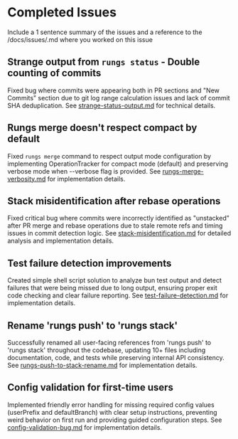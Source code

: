 # Completed Issues
Include a 1 sentence summary of the issues and a reference to the /docs/issues/<file>.md where you worked on this issue

## Strange output from `rungs status` - Double counting of commits
Fixed bug where commits were appearing both in PR sections and "New Commits" section due to git log range calculation issues and lack of commit SHA deduplication. See [strange-status-output.md](issues/strange-status-output.md) for technical details.

## Rungs merge doesn't respect compact by default
Fixed `rungs merge` command to respect output mode configuration by implementing OperationTracker for compact mode (default) and preserving verbose mode when --verbose flag is provided. See [rungs-merge-verbosity.md](issues/rungs-merge-verbosity.md) for implementation details.

## Stack misidentification after rebase operations
Fixed critical bug where commits were incorrectly identified as "unstacked" after PR merge and rebase operations due to stale remote refs and timing issues in commit detection logic. See [stack-misidentification.md](issues/stack-misidentification.md) for detailed analysis and implementation details.

## Test failure detection improvements
Created simple shell script solution to analyze bun test output and detect failures that were being missed due to long output, ensuring proper exit code checking and clear failure reporting. See [test-failure-detection.md](issues/test-failure-detection.md) for implementation details.

## Rename 'rungs push' to 'rungs stack'
Successfully renamed all user-facing references from 'rungs push' to 'rungs stack' throughout the codebase, updating 10+ files including documentation, code, and tests while preserving internal API consistency. See [rungs-push-to-stack-rename.md](issues/rungs-push-to-stack-rename.md) for implementation details.

## Config validation for first-time users
Implemented friendly error handling for missing required config values (userPrefix and defaultBranch) with clear setup instructions, preventing weird behavior on first run and providing guided configuration steps. See [config-validation-bug.md](issues/config-validation-bug.md) for implementation details.
